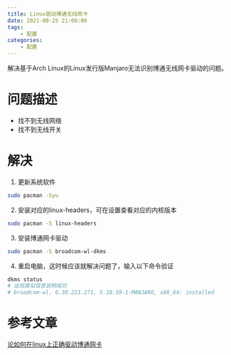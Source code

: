 ```yaml
---
title: Linux驱动博通无线网卡
date: 2021-08-25 21:00:00
tags: 
    - 配置
categories:
    - 配置
---
```


解决基于Arch Linux的Linux发行版Manjaro无法识别博通无线网卡驱动的问题。

<!--more-->

# 问题描述

* 找不到无线网络
* 找不到无线开关


# 解决

1. 更新系统软件

  ```bash
  sudo pacman -Syu
  ```

2. 安装对应的linux-headers，可在设置查看对应的内核版本

  ```bash
  sudo pacman -S linux-headers
  ```

3. 安装博通网卡驱动

  ```bash
  sudo pacman -S broadcom-wl-dkms
  ```

4. 重启电脑，这时候应该就解决问题了，输入以下命令验证

  ```bash
  dkms status
  # 出现类似信息说明成功
  # broadcom-wl, 6.30.223.271, 5.10.59-1-MANJARO, x86_64: installed
  ```

# 参考文章

[论如何在linux上正确驱动博通网卡](https://rowe98.github.io/2019/07/19/bodcom_failure/)